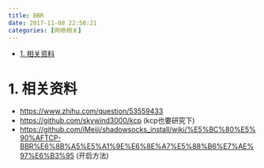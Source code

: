 ```yaml
---
title: BBR
date: 2017-11-08 22:58:21
categories: [网络相关]
---
```


<!-- TOC -->

- [1. 相关资料](#1-相关资料)

<!-- /TOC -->

<a id="markdown-1-相关资料" name="1-相关资料"></a>
# 1. 相关资料

* https://www.zhihu.com/question/53559433
* https://github.com/skywind3000/kcp (kcp也要研究下)
* https://github.com/iMeiji/shadowsocks_install/wiki/%E5%BC%80%E5%90%AFTCP-BBR%E6%8B%A5%E5%A1%9E%E6%8E%A7%E5%88%B6%E7%AE%97%E6%B3%95 (开启方法)
